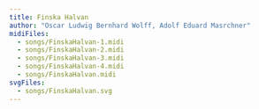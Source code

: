 ```yaml
---
title: Finska Halvan
author: "Oscar Ludwig Bernhard Wolff, Adolf Eduard Masrchner"
midiFiles:
  - songs/FinskaHalvan-1.midi
  - songs/FinskaHalvan-2.midi
  - songs/FinskaHalvan-3.midi
  - songs/FinskaHalvan-4.midi
  - songs/FinskaHalvan.midi
svgFiles:
  - songs/FinskaHalvan.svg
---
```

